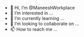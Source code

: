 - 👋 Hi, I’m @ManeeshWorkplace
- 👀 I’m interested in ...
- 🌱 I’m currently learning ...
- 💞️ I’m looking to collaborate on ...
- 📫 How to reach me ...

<!---
ManeeshWorkplace/ManeeshWorkplace is a ✨ special ✨ repository because its `README.md` (this file) appears on your GitHub profile.
You can click the Preview link to take a look at your changes.
--->
